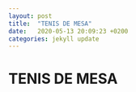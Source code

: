 ```yaml
---
layout: post
title:  "TENIS DE MESA"
date:   2020-05-13 20:09:23 +0200
categories: jekyll update
---
```


# TENIS DE MESA
